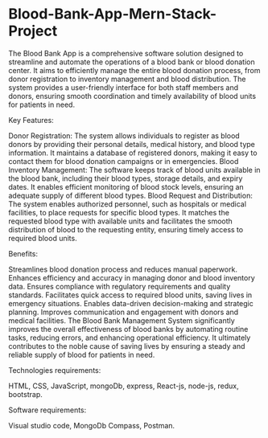 # Blood-Bank-App-Mern-Stack-Project

The Blood Bank App is a comprehensive software solution designed to streamline and automate the operations of a blood bank or blood donation center. It aims to efficiently manage the entire blood donation process, from donor registration to inventory management and blood distribution. The system provides a user-friendly interface for both staff members and donors, ensuring smooth coordination and timely availability of blood units for patients in need.

Key Features:

Donor Registration: The system allows individuals to register as blood donors by providing their personal details, medical history, and blood type information. It maintains a database of registered donors, making it easy to contact them for blood donation campaigns or in emergencies.
Blood Inventory Management: The software keeps track of blood units available in the blood bank, including their blood types, storage details, and expiry dates. It enables efficient monitoring of blood stock levels, ensuring an adequate supply of different blood types.
Blood Request and Distribution: The system enables authorized personnel, such as hospitals or medical facilities, to place requests for specific blood types. It matches the requested blood type with available units and facilitates the smooth distribution of blood to the requesting entity, ensuring timely access to required blood units.

Benefits:

Streamlines blood donation process and reduces manual paperwork.
Enhances efficiency and accuracy in managing donor and blood inventory data.
Ensures compliance with regulatory requirements and quality standards.
Facilitates quick access to required blood units, saving lives in emergency situations.
Enables data-driven decision-making and strategic planning.
Improves communication and engagement with donors and medical facilities.
The Blood Bank Management System significantly improves the overall effectiveness of blood banks by automating routine tasks, reducing errors, and enhancing operational efficiency. It ultimately contributes to the noble cause of saving lives by ensuring a steady and reliable supply of blood for patients in need.

Technologies requirements:

HTML, CSS, JavaScript, mongoDb, express, React-js, node-js, redux, bootstrap. 

Software requirements:

Visual studio code, MongoDb Compass, Postman.


